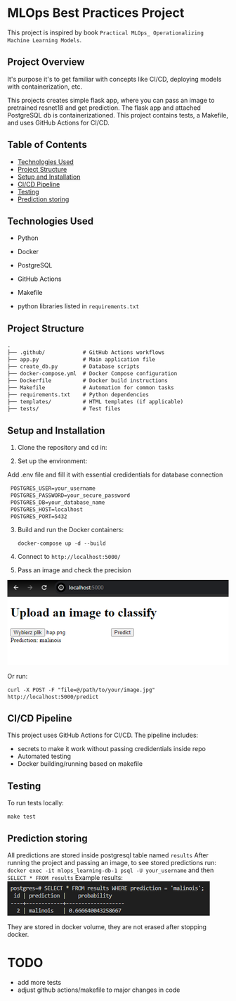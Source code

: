 # MLOps Best Practices Project

This project is inspired by book `Practical MLOps_ Operationalizing Machine Learning Models`. 

## Project Overview

It's purpose it's to get familiar with concepts like CI/CD, deploying models with containerization, etc.  
  
This projects creates simple flask app, where you can pass an image to pretrained resnet18 and get prediction. The flask app and attached PostgreSQL db is containerizationed. This project contains tests, a Makefile, and uses GitHub Actions for CI/CD.


## Table of Contents

- [Technologies Used](#technologies-used)
- [Project Structure](#project-structure)
- [Setup and Installation](#setup-and-installation)
- [CI/CD Pipeline](#cicd-pipeline)
- [Testing](#testing)
- [Prediction storing](#Prediction-storing)

## Technologies Used

- Python 
- Docker
- PostgreSQL
- GitHub Actions
- Makefile

- python libraries listed in `requirements.txt`

## Project Structure

```
.
├── .github/            # GitHub Actions workflows
├── app.py              # Main application file
├── create_db.py        # Database scripts
├── docker-compose.yml  # Docker Compose configuration
├── Dockerfile          # Docker build instructions
├── Makefile            # Automation for common tasks
├── requirements.txt    # Python dependencies
├── templates/          # HTML templates (if applicable)
├── tests/              # Test files
```

## Setup and Installation

1. Clone the repository and cd in:

2. Set up the environment:

Add .env file and fill it with essential credidentials for database connection
   ```
    POSTGRES_USER=your_username
    POSTGRES_PASSWORD=your_secure_password
    POSTGRES_DB=your_database_name
    POSTGRES_HOST=localhost
    POSTGRES_PORT=5432
   ```

3. Build and run the Docker containers:
   ```
   docker-compose up -d --build
   ```
4. Connect to `http://localhost:5000/`

5. Pass an image and check the precision

![example](images/working_app_example.png)

Or run:
```
curl -X POST -F "file=@/path/to/your/image.jpg" http://localhost:5000/predict
```
## CI/CD Pipeline

This project uses GitHub Actions for CI/CD. The pipeline includes:
- secrets to make it work without passing credidentials inside repo
- Automated testing
- Docker building/running based on makefile

## Testing

To run tests locally:

```
make test

```

## Prediction storing

All predictions are stored inside postgresql table named `results`
After running the project and passing an image, to see stored predictions run:
`docker exec -it mlops_learning-db-1 psql -U your_username`
and then `SELECT * FROM results`
Example results: ![example_db](images/test_prediction_results.png)

They are stored in docker volume, they are not erased after stopping docker.

# TODO
- add more tests
- adjust github actions/makefile to major changes in code